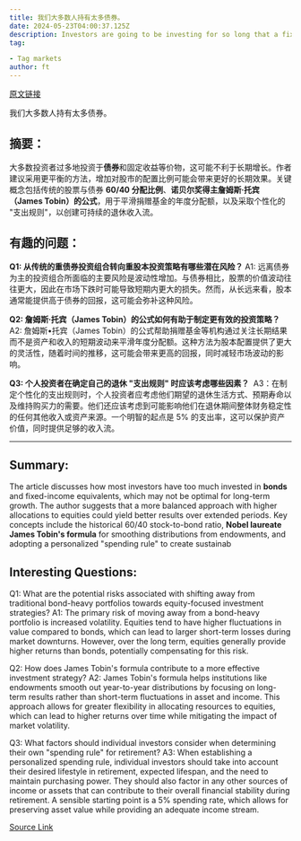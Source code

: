 ```yaml
---
title: 我们大多数人持有太多债券。
date: 2024-05-23T04:00:37.125Z
description: Investors are going to be investing for so long that a fixed income-laden portfolio is far from optimal for them
tag: 

- Tag markets
author: ft
---
```


[原文链接](https://ft.com/content/9b0cd35b-d109-4b71-9603-73d731e78117)

我们大多数人持有太多债券。

## 摘要：
大多数投资者过多地投资于**债券**和固定收益等价物，这可能不利于长期增长。作者建议采用更平衡的方法，增加对股市的配置比例可能会带来更好的长期效果。关键概念包括传统的股票与债券 **60/40 分配比例**、**诺贝尔奖得主詹姆斯·托宾（James Tobin）的公式**，用于平滑捐赠基金的年度分配额，以及采取个性化的 "支出规则"，以创建可持续的退休收入流。

## 有趣的问题：
**Q1: 从传统的重债券投资组合转向重股本投资策略有哪些潜在风险？**
A1: 远离债券为主的投资组合所面临的主要风险是波动性增加。与债券相比，股票的价值波动往往更大，因此在市场下跌时可能导致短期内更大的损失。然而，从长远来看，股本通常能提供高于债券的回报，这可能会弥补这种风险。

**Q2: 詹姆斯·托宾（James Tobin）的公式如何有助于制定更有效的投资策略？** 
A2: 詹姆斯•托宾（James Tobin）的公式帮助捐赠基金等机构通过关注长期结果而不是资产和收入的短期波动来平滑年度分配额。这种方法为股本配置提供了更大的灵活性，随着时间的推移，这可能会带来更高的回报，同时减轻市场波动的影响。

**Q3: 个人投资者在确定自己的退休 "支出规则" 时应该考虑哪些因素？** 
A3：在制定个性化的支出规则时，个人投资者应考虑他们期望的退休生活方式、预期寿命以及维持购买力的需要。他们还应该考虑到可能影响他们在退休期间整体财务稳定性的任何其他收入或资产来源。一个明智的起点是 5% 的支出率，这可以保护资产价值，同时提供足够的收入流。

---

## Summary:
The article discusses how most investors have too much invested in **bonds** and fixed-income equivalents, which may not be optimal for long-term growth. The author suggests that a more balanced approach with higher allocations to equities could yield better results over extended periods. Key concepts include the historical 60/40 stock-to-bond ratio, **Nobel laureate James Tobin's formula** for smoothing distributions from endowments, and adopting a personalized "spending rule" to create sustainab

## Interesting Questions:
Q1: What are the potential risks associated with shifting away from traditional bond-heavy portfolios towards equity-focused investment strategies?
A1: The primary risk of moving away from a bond-heavy portfolio is increased volatility. Equities tend to have higher fluctuations in value compared to bonds, which can lead to larger short-term losses during market downturns. However, over the long term, equities generally provide higher returns than bonds, potentially compensating for this risk.

Q2: How does James Tobin's formula contribute to a more effective investment strategy?
A2: James Tobin's formula helps institutions like endowments smooth out year-to-year distributions by focusing on long-term results rather than short-term fluctuations in asset and income. This approach allows for greater flexibility in allocating resources to equities, which can lead to higher returns over time while mitigating the impact of market volatility.

Q3: What factors should individual investors consider when determining their own "spending rule" for retirement?
A3: When establishing a personalized spending rule, individual investors should take into account their desired lifestyle in retirement, expected lifespan, and the need to maintain purchasing power. They should also factor in any other sources of income or assets that can contribute to their overall financial stability during retirement. A sensible starting point is a 5% spending rate, which allows for preserving asset value while providing an adequate income stream.

[Source Link](https://ft.com/content/9b0cd35b-d109-4b71-9603-73d731e78117)

